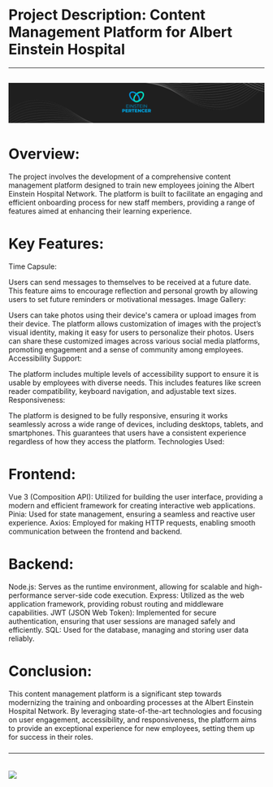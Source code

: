 # Project Description: Content Management Platform for Albert Einstein Hospital

---
![](https://github.com/Peixekru/pertencer_frontend/blob/main/_info/header.png)
---

# Overview:

The project involves the development of a comprehensive content management platform designed to train new employees joining the Albert Einstein Hospital Network. The platform is built to facilitate an engaging and efficient onboarding process for new staff members, providing a range of features aimed at enhancing their learning experience.

# Key Features:

Time Capsule:

Users can send messages to themselves to be received at a future date. This feature aims to encourage reflection and personal growth by allowing users to set future reminders or motivational messages.
Image Gallery:

Users can take photos using their device's camera or upload images from their device.
The platform allows customization of images with the project’s visual identity, making it easy for users to personalize their photos.
Users can share these customized images across various social media platforms, promoting engagement and a sense of community among employees.
Accessibility Support:

The platform includes multiple levels of accessibility support to ensure it is usable by employees with diverse needs. This includes features like screen reader compatibility, keyboard navigation, and adjustable text sizes.
Responsiveness:

The platform is designed to be fully responsive, ensuring it works seamlessly across a wide range of devices, including desktops, tablets, and smartphones. This guarantees that users have a consistent experience regardless of how they access the platform.
Technologies Used:

# Frontend:

Vue 3 (Composition API): Utilized for building the user interface, providing a modern and efficient framework for creating interactive web applications.
Pinia: Used for state management, ensuring a seamless and reactive user experience.
Axios: Employed for making HTTP requests, enabling smooth communication between the frontend and backend.

# Backend:

Node.js: Serves as the runtime environment, allowing for scalable and high-performance server-side code execution.
Express: Utilized as the web application framework, providing robust routing and middleware capabilities.
JWT (JSON Web Token): Implemented for secure authentication, ensuring that user sessions are managed safely and efficiently.
SQL: Used for the database, managing and storing user data reliably.

# Conclusion:

This content management platform is a significant step towards modernizing the training and onboarding processes at the Albert Einstein Hospital Network. By leveraging state-of-the-art technologies and focusing on user engagement, accessibility, and responsiveness, the platform aims to provide an exceptional experience for new employees, setting them up for success in their roles.


#####
---
![](https://github.com/Peixekru/pertencer_frontend/blob/main/_info/descript.png)
---
